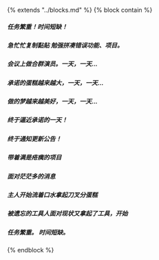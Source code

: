 {% extends "../blocks.md" %} {% block contain %}




##### 任务繁重！时间短缺！

##### 急忙忙复制黏贴  勉强拼凑错误功能、项目。

##### 会议上做合群演员。一天，一天...



##### 承诺的蛋糕越来越大，一天，一天...

##### 做的梦越来越美好，一天，一天...

##### 终于逼近承诺的一天！



##### 终于通知更新公告！



##### 带着满是疮痍的项目

##### 面对茫茫多的消息

##### 主人开始流着口水拿起刀叉分蛋糕

##### 被遗忘的工具人面对现状又拿起了工具，开始

##### 任务繁重。 时间短缺。
{% endblock %}